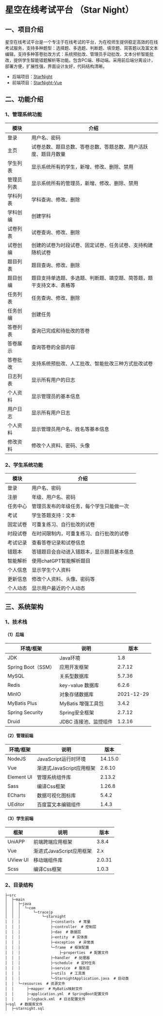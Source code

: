 # 星空在线考试平台 （Star Night）

## 一、项目介绍

星空在线考试平台是一个专注于在线考试的平台，为在校师生提供稳定高效的在线考试服务，支持多种题型：选择题、多选题、判断题、填空题、简答题以及富文本编辑，支持多种答卷批改方式：系统预批改、管理员手动批改、文本分析智能批改，提供学生智能错题解析等功能。包含PC端、移动端。采用前后端分离设计，部署方便，扩展性强，界面设计友好，代码结构清晰。

- 后端项目：[StarNight](https://github.com/traceJP/StarNight)
- 前端项目：[StarNight-Vue](https://github.com/traceJP/StarNight-Vue)

## 二、功能介绍

### 1、管理系统功能

| 模块    | 介绍                                 |
|-------|------------------------------------|
| 登录    | 用户名、密码                             |
| 主页    | 试卷总数、题目总数、答卷总数、答题总数、用户活跃度、题目月数量    |
| 学生列表  | 显示系统所有的学生，新增、修改、删除、禁用              |
| 管理员列表 | 显示系统所有的管理员，新增、修改、删除、禁用             |
| 学科列表  | 学科查询、修改、删除                         |
| 学科创编  | 创建学科                               |
| 试卷列表  | 试卷查询、修改、删除                         |
| 试卷创编  | 创建的试卷为时段试卷、固定试卷、任务试卷、支持构建随机试卷      |
| 题目列表  | 题目查询、修改、删除                         |
| 题目创编  | 题目支持单选题、多选题、判断题、填空题、简答题，题干支持文本、表格等 |
| 任务列表  | 任务查询、修改、删除                         |
| 任务创编  | 创建任务                               |
| 答卷列表  | 查询已完成和待批改的答卷                       |
| 答卷展示  | 查询答卷的全部内容                          |
| 答卷批改  | 支持系统预批改、人工批改、智能批改三种方式批改试卷          |
| 日志列表  | 显示所有用户的日志                          |
| 个人资料  | 显示管理员的基本信息                         |
| 用户日志  | 显示所有用户日志                           |
| 个人资料  | 显示管理员用户名、姓名等基本信息                   |
| 修改资料  | 修改个人资料、密码、头像                       |

### 2、学生系统功能

| 模块   | 介绍                    |
|------|-----------------------|
| 登录   | 用户名、密码                |
| 注册   | 年级、用户名、密码             |
| 任务中心 | 管理员发布的年级任务，每个学生只能做一次  |
| 考试   | 学生答题支持：文本             |
| 固定试卷 | 可重复练习、自行批改的试卷         |
| 时段试卷 | 在时间限制内，可重复练习、自行批改的试卷  |
| 考试记录 | 查看答卷记录和试卷信息           |
| 错题本  | 答错题目会自动进入错题本，显示题目基本信息 |
| 智能解析 | 使用chatGPT智能解析题目       |
| 个人信息 | 显示学生个人资料              |
| 更新信息 | 修改个人资料、头像、密码等         |
| 个人动态 | 显示用户最近的个人动态           |

## 三、系统架构

### 1、技术栈

#### （1）后端

| 环境/框架            | 说明            | 版本         |
|------------------|---------------|------------|
| JDK              | Java环境        | 1.8        |
| Spring Boot（SSM） | 应用开发框架        | 2.7.12     |
| MySQL            | 关系型数据库        | 5.7.36     |
| Redis            | key-value 数据库 | 6.2.6      |
| MinIO            | 对象存储数据库       | 2021-12-29 |
| MyBatis Plus     | MyBatis 增强工具包 | 3.4.2      |
| Spring Security  | Spring安全框架    | 2.7.12     |
| Druid            | JDBC 连接池、监控组件 | 1.2.16     |

#### （2）管理前端

| 环境/框架      | 说明                | 版本      |
|------------|-------------------|---------|
| NodeJS     | JavaScript运行时环境   | 14.15.0 |
| Vue        | 渐进式JavaScript应用框架 | 2.6.10  |
| Element UI | 管理系统组件库           | 2.13.2  |
| Sass       | 编译Css框架           | 1.26.8  |
| ECharts    | 数据可视化图标库          | 5.4.2   |
| UEditor    | 百度富文本编辑组件         | 1.4.3   |

#### （3）学生前端

| 框架       | 说明                | 版本     |
|----------|-------------------|--------|
| UniAPP   | 前端跨端应用框架          | 3.8.4  |
| Vue      | 渐进式JavaScript应用框架 | 2.x    |
| UView UI | 移动端组件库            | 2.0.31 |
| Scss     | 编译Css框架           | 1.0.3  |

### 2、目录结构

```
├─src
│  ├─main
│  │  ├─java
│  │  │  └─com
│  │  │      └─tracejp
│  │  │          └─starnight
│  │  │              ├─constants  # 常量
│  │  │              ├─controller  # 控制层
│  │  │              ├─dao  # 数据层
│  │  │              ├─entity  # 实体类
│  │  │              ├─exception  # 异常类
│  │  │              └─frame  # 框架配置
│  │  │                  ├─properties  # 配置文件
│  │  │              ├─handler  # 处理器
│  │  │              ├─schedule  # 定时任务
│  │  │              ├─service  # 服务层
│  │  │              ├─utils  # 工具类
│  │  │              └─StarnightApplication.java  # 启动类
│  │  └─resources  # 资源文件
│  │      ├─mapper  # MyBatis映射文件
│  │      ├─application.yml  # SpringBoot配置文件
│  │      ├─logback.xml  # 日志配置文件
├─sql  # 数据库文件
│  ├─starnight.sql
```
